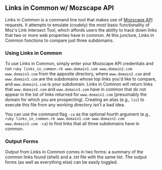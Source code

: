 Links in Common w/ Mozscape API
-------------------------------

Links in Common is a command line tool that makes use of [Mozscape API](https://github.com/seomoz/SEOmozAPISamples) requests. It attempts to emulate (crudely) the most basic functionality of Moz's Link Intersect Tool, which affords users the ability to track down links that two or more web properties have in common. At this juncture, Links in Common functions to compare just three subdomains.

### Using Links in Common

To use Links in Common, simply enter your Mozscape API credentials and run `ruby links_in_common.rb www.domain1.com www.domain2.com www.domain3.com` from the apposite directory, where `www.domain2.com` and `www.domain3.com` are the subdomains whose top links you'd like to compare, and `www.domain1.com` is your subdomain. Links in Common will return links that `www.domain2.com` and `www.domain3.com` have in common that do not appear in the list of links returned for `www.domain1.com` (presumably the domain for which you are prospecting). Creating an alias (e.g., `lic`) to execute this file from any working directory isn't a bad idea.

You can use the command flag `-ca` as the optional fourth argument (e.g., `ruby links_in_common.rb www.domain1.com www.domain2.com www.domain3.com -ca`) to find links that all three subdomains have in common.

### Output Forms

Output from Links in Common comes in two forms: a summary of the common links found (shell) and a .txt file with the same list. The output forms (as well as everything else) can be easily toggled.

